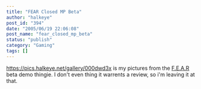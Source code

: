 ```yaml
---
title: "FEAR Closed MP Beta"
author: "halkeye"
post_id: "394"
date: "2005/06/19 22:06:08"
post_name: "fear_closed_mp_beta"
status: "publish"
category: "Gaming"
tags: []
---
```


<https://pics.halkeye.net/gallery/000dwd3x> is my pictures from the [F.E.A.R](https://www.whatisfear.com/us/) beta demo thingie. I don't even thing it warrents a review, so i'm leaving it at that.
